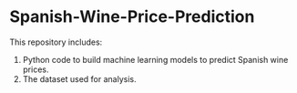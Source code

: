 # Spanish-Wine-Price-Prediction
This repository includes:
1. Python code to build machine learning models to predict Spanish wine prices.
2. The dataset used for analysis.
